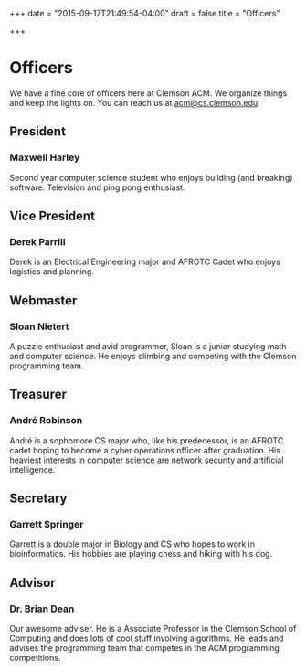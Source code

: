 +++
date = "2015-09-17T21:49:54-04:00"
draft = false
title = "Officers"

+++

Officers
========

We have a fine core of officers here at Clemson ACM. We organize things and keep the lights on. You can reach us at <acm@cs.clemson.edu>.


President
---------

### Maxwell Harley

Second year computer science student who enjoys building (and breaking) software. Television and ping pong enthusiast.


Vice President
--------------

### Derek Parrill

Derek is an Electrical Engineering major and AFROTC Cadet who enjoys logistics and planning.


Webmaster
---------

### Sloan Nietert

A puzzle enthusiast and avid programmer, Sloan is a junior studying math and computer science. He enjoys climbing and competing with the Clemson programming team. 


Treasurer
---------

### André Robinson

André is a sophomore CS major who, like his predecessor, is an AFROTC cadet hoping to become a cyber operations officer after graduation. His heaviest interests in computer science are network security and artificial intelligence.


Secretary
---------

### Garrett Springer

Garrett is a double major in Biology and CS who hopes to work in bioinformatics. His hobbies are playing chess and hiking with his dog.


Advisor
-------

### Dr. Brian Dean

Our awesome adviser. He is a Associate Professor in the Clemson School of Computing and does lots of cool stuff involving algorithms. He leads and advises the programming team that competes in the ACM programming competitions.
